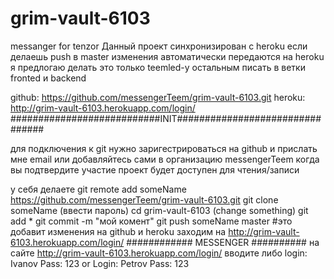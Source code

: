 # grim-vault-6103
messanger for tenzor
Данный проект синхронизирован с heroku
если делаешь  push в master изменения автоматически передаются на heroku
я предлогаю делать это только teemled-у 
остальным писать в ветки fronted и backend

github: https://github.com/messengerTeem/grim-vault-6103.git
heroku: http://grim-vault-6103.herokuapp.com/login/
###########################INIT################################

для подключения к git нужно заригестрироваться на github и прислать мне email
или добавляйтесь сами в организацию messengerTeem
когда вы подтвердите участие проект будет доступен для чтения/записи

у себя делаете 
git remote add someName https://github.com/messengerTeem/grim-vault-6103.git
git clone someName
(ввести пароль)
cd grim-vault-6103
(change something)
git add *
git commit -m "мой комент"
git push someName master #это добавит изменения на github и heroku
заходим на  http://grim-vault-6103.herokuapp.com/login/
############ MESSENGER ##########
на сайте http://grim-vault-6103.herokuapp.com/login/ вводите либо
login: Ivanov
Pass: 123
or 
Login: Petrov
Pass: 123

